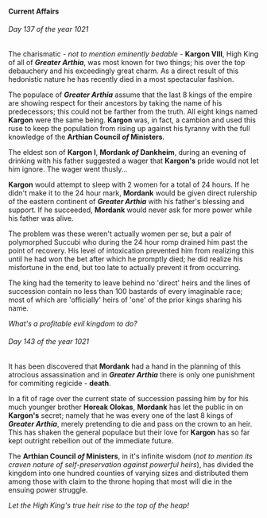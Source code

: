 #### Current Affairs

###### Day 137 of the year 1021

The charismatic - *not to mention eminently bedable* - **Kargon VIII**, High King of all of ***Greater Arthia***, was most known for two things; his over the top debauchery and his exceedingly great charm. As a direct result of this hedonistic nature he has recently died in a most spectacular fashion. 

The populace of ***Greater Arthia*** assume that the last 8 kings of the empire are showing respect for their ancestors by taking the name of his predecessors; this could not be farther from the truth. All eight kings named **Kargon** were the same being. **Kargon** was, in fact, a cambion and used this ruse to keep the population from rising up against his tyranny with the full knowledge of the **Arthian Council *of* Ministers**. 

The eldest son of **Kargon I**, **Mordank *of* Dankheim**, during an evening of drinking with his father suggested a wager that **Kargon's** pride would not let him ignore. The wager went thusly...

**Kargon** would attempt to sleep with 2 women for a total of 24 hours. If he didn't make it to the 24 hour mark, **Mordank** would be given direct rulership of the eastern continent of ***Greater Arthia*** with his father's blessing and support. If he succeeded, **Mordank** would never ask for more power while his father was alive.

The problem was these weren't actually women per se, but a pair of polymorphed Succubi who during the 24 hour romp drained him past the point of recovery. His level of intoxication prevented him from realizing this until he had won the bet after which he promptly died; he did realize his misfortune in the end, but too late to actually prevent it from occurring.

The king had the temerity to leave behind no 'direct' heirs and the lines of succession contain no less than 100 bastards of every imaginable race; most of which are 'officially' heirs of 'one' of the prior kings sharing his name. 

*What's a profitable evil kingdom to do?*

###### Day 143 of the year 1021

It has been discovered that **Mordank** had a hand in the planning of this atrocious assassination and in ***Greater Arthia*** there is only one punishment for commiting regicide - **death**.

In a fit of rage over the current state of succession passing him by for his much younger brother **Horeak Olokas**,  **Mordank** has let the public in on **Kargon's** secret; namely that he was every one of the last 8 kings of ***Greater Arthia***, merely pretending to die and pass on the crown to an heir. This has shaken the general populace but their love for **Kargon** has so far kept outright rebellion out of the immediate future.

The **Arthian Council *of* Ministers**, in it's infinite wisdom (*not to mention its craven nature of self-preservation against powerful heirs*), has divided the kingdom into one hundred counties of varying sizes and distributed them among those with claim to the throne hoping that most will die in the ensuing power struggle. 

*Let the High King's true heir rise to the top of the heap!*
